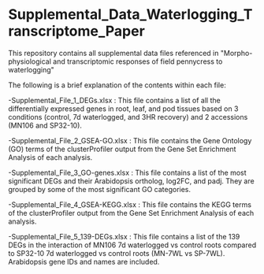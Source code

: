 # Supplemental_Data_Waterlogging_Transcriptome_Paper
This repository contains all supplemental data files referenced in "Morpho-physiological and transcriptomic responses of field pennycress to waterlogging"

The following is a brief explanation of the contents within each file:

-Supplemental_File_1_DEGs.xlsx : This file contains a list of all the differentially expressed genes in root, leaf, and pod tissues based on 3 conditions (control, 7d waterlogged, and 3HR recovery) and 2 accessions (MN106 and SP32-10).

-Supplemental_File_2_GSEA-GO.xlsx : This file contains the Gene Ontology (GO) terms of the clusterProfiler output from the Gene Set Enrichment Analysis of each analysis.

-Supplemental_File_3_GO-genes.xlsx : This file contains a list of the most significant DEGs and their Arabidopsis ortholog, log2FC, and padj. They are grouped by some of the most significant GO categories.

-Supplemental_File_4_GSEA-KEGG.xlsx : This file contains the KEGG terms of the clusterProfiler output from the Gene Set Enrichment Analysis of each analysis.

-Supplemental_File_5_139-DEGs.xlsx : This file contains a list of the 139 DEGs in the interaction of MN106 7d waterlogged vs control roots compared to SP32-10 7d waterlogged vs control roots (MN-7WL vs SP-7WL). Arabidopsis gene IDs and names are included.
